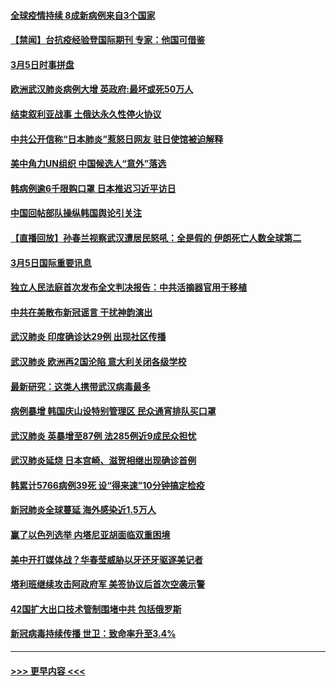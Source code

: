 #### [全球疫情持续 8成新病例来自3个国家](../pages/prog202/a102792857.md?t=03061002) 
#### [【禁闻】台抗疫经验登国际期刊 专家：他国可借鉴](../pages/prog202/a102792813.md?t=03061002) 
#### [3月5日时事拼盘](../pages/prog202/a102792802.md?t=03061002) 
#### [欧洲武汉肺炎病例大增 英政府:最坏或死50万人](../pages/prog202/a102792740.md?t=03061002) 
#### [结束叙利亚战事 土俄达永久性停火协议](../pages/prog202/a102792768.md?t=03061002) 
#### [中共公开信称“日本肺炎”惹怒日网友  驻日使馆被迫解释](../pages/prog202/a102792702.md?t=03061002) 
#### [美中角力UN组织 中国候选人“意外”落选](../pages/prog202/a102792651.md?t=03061002) 
#### [韩病例逾6千限购口罩 日本推迟习近平访日](../pages/prog202/a102792657.md?t=03061002) 
#### [中国回帖部队操纵韩国舆论引关注](../pages/prog202/a102792604.md?t=03061002) 
#### [【直播回放】孙春兰视察武汉遭居民怒吼：全是假的 伊朗死亡人数全球第二](../pages/prog202/a102792487.md?t=03061002) 
#### [3月5日国际重要讯息](../pages/prog202/a102792420.md?t=03061002) 
#### [独立人民法庭首次发布全文判决报告：中共活摘器官用于移植](../pages/prog202/a102792401.md?t=03061002) 
#### [中共在美散布新冠谣言 干扰神韵演出](../pages/prog202/a102792386.md?t=03061002) 
#### [武汉肺炎 印度确诊达29例 出现社区传播](../pages/prog202/a102792349.md?t=03061002) 
#### [武汉肺炎 欧洲再2国沦陷 意大利关闭各级学校](../pages/prog202/a102792333.md?t=03061002) 
#### [最新研究：这类人携带武汉病毒最多](../pages/prog202/a102792332.md?t=03061002) 
#### [病例暴增 韩国庆山设特别管理区 民众通宵排队买口罩](../pages/prog202/a102792310.md?t=03061002) 
#### [武汉肺炎 英暴增至87例 法285例近9成民众担忧](../pages/prog202/a102792200.md?t=03061002) 
#### [武汉肺炎延烧 日本宫崎、滋贺相继出现确诊首例](../pages/prog202/a102792170.md?t=03061002) 
#### [韩累计5766病例39死 设“得来速”10分钟搞定检疫](../pages/prog202/a102792109.md?t=03061002) 
#### [新冠肺炎全球蔓延 海外感染近1.5万人](../pages/prog202/a102792022.md?t=03061002) 
#### [赢了以色列选举 内塔尼亚胡面临双重困境](../pages/prog202/a102792017.md?t=03061002) 
#### [美中开打媒体战？华春莹威胁以牙还牙驱逐美记者](../pages/prog202/a102791898.md?t=03061002) 
#### [塔利班继续攻击阿政府军 美签协议后首次空袭示警](../pages/prog202/a102791905.md?t=03061002) 
#### [42国扩大出口技术管制围堵中共 包括俄罗斯](../pages/prog202/a102791820.md?t=03061002) 
#### [新冠病毒持续传播 世卫：致命率升至3.4%](../pages/prog202/a102791822.md?t=03061002) 

----
#### [ >>> 更早内容 <<< ](../indexes/prog202-earlier.md)
